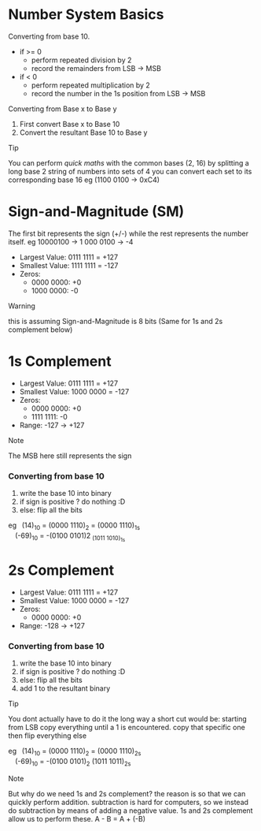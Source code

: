 # Number System Basics
Converting from base 10.
* if >= 0 
    * perform repeated division by 2 
    * record the remainders from LSB -> MSB
* if < 0
    * perform repeated multiplication by 2 
    * record the number in the 1s position from 
        LSB -> MSB

Converting from Base x to Base y
1. First convert Base x to Base 10
2. Convert the resultant Base 10 to Base y

> [!TIP]
> You can perform _quick maths_ with the common bases (2, 16)
> by splitting a long base 2 string of numbers into sets of 4
> you can convert each set to its corresponding base 16
> eg (1100 0100 -> 0xC4)

# Sign-and-Magnitude (SM)
The first bit represents the sign (+/-) while the rest represents
the number itself.
eg 10000100 -> 1 000 0100 -> -4

* Largest Value: 0111 1111 = +127
* Smallest Value: 1111 1111 = -127
* Zeros:
    * 0000 0000: +0
    * 1000 0000: -0

> [!WARNING]
> this is assuming Sign-and-Magnitude is 8 bits (Same for 1s and 2s 
> complement below)

# 1s Complement

* Largest Value: 0111 1111 = +127
* Smallest Value: 1000 0000 = -127
* Zeros:
    * 0000 0000: +0
    * 1111 1111: -0
* Range: -127 -> +127

> [!NOTE]
> The MSB here still represents the sign 

### Converting from base 10 
1. write the base 10 into binary
2. if sign is positive ? do nothing :D 
3. else: flip all the bits 

eg  &ensp;(14)<sub>10</sub> = (0000 1110)<sub>2</sub> = (0000 1110)<sub>1s</sub> <br>
    &emsp;(-69)<sub>10</sub> = -(0100 0101)</sub>2<sub>  (1011 1010)<sub>1s</sub> <br>

# 2s Complement

* Largest Value: 0111 1111 = +127
* Smallest Value: 1000 0000 = -127
* Zeros:
    * 0000 0000: +0
* Range: -128 -> +127

### Converting from base 10 
1. write the base 10 into binary
2. if sign is positive ? do nothing :D 
3. else: flip all the bits
4. add 1 to the resultant binary

> [!TIP]
> You dont actually have to do it the long way a short cut would be: 
> starting from LSB copy everything until a 1 is encountered.
> copy that specific one then flip everything else

eg  &ensp;(14)<sub>10</sub> = (0000 1110)<sub>2</sub> = (0000 1110)<sub>2s</sub> <br>
    &emsp;(-69)<sub>10</sub> = -(0100 0101)<sub>2</sub>  (1011 1011)<sub>2s</sub> <br>

> [!Note]
> But why do we need 1s and 2s complement? the reason is so that we can 
> quickly perform addition. subtraction is hard for computers, so we instead
> do subtraction by means of adding a negative value. 1s and 2s complement
> allow us to perform these.
> A - B = A + (-B)


